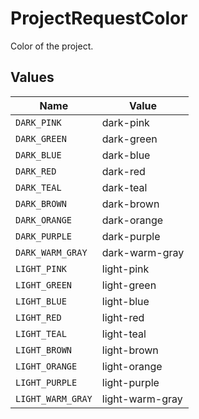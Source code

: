# ProjectRequestColor

Color of the project.


## Values

| Name              | Value             |
| ----------------- | ----------------- |
| `DARK_PINK`       | dark-pink         |
| `DARK_GREEN`      | dark-green        |
| `DARK_BLUE`       | dark-blue         |
| `DARK_RED`        | dark-red          |
| `DARK_TEAL`       | dark-teal         |
| `DARK_BROWN`      | dark-brown        |
| `DARK_ORANGE`     | dark-orange       |
| `DARK_PURPLE`     | dark-purple       |
| `DARK_WARM_GRAY`  | dark-warm-gray    |
| `LIGHT_PINK`      | light-pink        |
| `LIGHT_GREEN`     | light-green       |
| `LIGHT_BLUE`      | light-blue        |
| `LIGHT_RED`       | light-red         |
| `LIGHT_TEAL`      | light-teal        |
| `LIGHT_BROWN`     | light-brown       |
| `LIGHT_ORANGE`    | light-orange      |
| `LIGHT_PURPLE`    | light-purple      |
| `LIGHT_WARM_GRAY` | light-warm-gray   |
